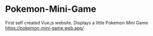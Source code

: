 # Pokemon-Mini-Game
First self created Vue.js website. Displays a little Pokemon Mini Game
https://pokemon-mini-game.web.app/
